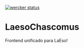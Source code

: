 [![wercker status](https://app.wercker.com/status/4effa83c13d315d75d6600891a5c323a/m/master "wercker status")](https://app.wercker.com/project/byKey/4effa83c13d315d75d6600891a5c323a)

# LaesoChascomus

Frontend unificado para LaEso!
